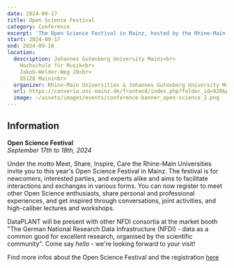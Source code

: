 ```yaml
---
date: 2024-09-17
title: Open Science Festival
category: Conference
excerpt: 'The Open Science Festival in Mainz, hosted by the Rhine-Main Universities, invites participants of all levels to engage through talks, workshops, and networking. DataPLANT will be at the NFDI booth, showcasing the role of research data as a common good. Register now to join the event!'
start: 2024-09-17
end: 2024-09-18
location: 
  description: Johannes Gutenberg University Mainz<br>
    Hochschule für Musik<br>
    Jakob-Welder-Weg 28<br>
    55128 Mainz<br>
  organizer: Rhine-Main Universities & Johannes Gutenberg University Mainz
  url: https://converia.uni-mainz.de/frontend/index.php?folder_id=928&page_id=
  image: ~/assets/images/events/conference-banner_open-science_2.png
---
```



## Information

**Open Science Festival**  
*September 17th to 18th, 2024*

Under the motto Meet, Share, Inspire, Care the Rhine-Main Universities invite you to this year's Open Science Festival in Mainz. The festival is for newcomers, interested parties, and experts alike and aims to facilitate interactions and exchanges in various forms. You can now register to meet other Open Science enthusiasts, share personal and professional experiences, and get inspired through conversations, joint activities, and high-caliber lectures and workshops.

DataPLANT will be present with other NFDI consortia at the market booth "The German National Research Data Infrastructure (NFDI) - data as a common good for excellent research, organised by the scientific community". Come say *hello* - we're looking forward to your visit!

Find more infos about the Open Science Festival and the registration [here](https://converia.uni-mainz.de/frontend/index.php?folder_id=928&page_id=)


<!-- the links below are broken, i commented them out ~Kevin F -->

<!-- ## Program

<b>Program Overview Day 1</b>
<img src="https://converia.uni-mainz.de/custom/media/OpenScience/P_Day_1.png" width="359" height="598" style="border:0;" allowfullscreen="" loading="lazy" referrerpolicy="no-referrer-when-downgrade"/>


<b>Program Overview Day 2</b>
<img src="https://converia.uni-mainz.de/custom/media/OpenScience/PO_Day_2.png" width="359" height="598" style="border:0;" allowfullscreen="" loading="lazy" referrerpolicy="no-referrer-when-downgrade"/> -->
